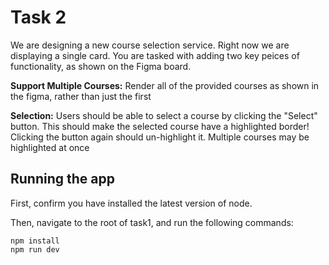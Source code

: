 # Task 2
We are designing a new course selection service. Right now we are displaying a single card. You are tasked with adding two key peices of functionality, as shown on the Figma board.

**Support Multiple Courses:** Render all of the provided courses as shown in the figma, rather than just the first

**Selection:** Users should be able to select a course by clicking the "Select" button. This should make the selected course have a highlighted border! Clicking the button again should un-highlight it. Multiple courses may be highlighted at once

## Running the app
First, confirm you have installed the latest version of node.

Then, navigate to the root of task1, and run the following commands:

```
npm install
npm run dev
```